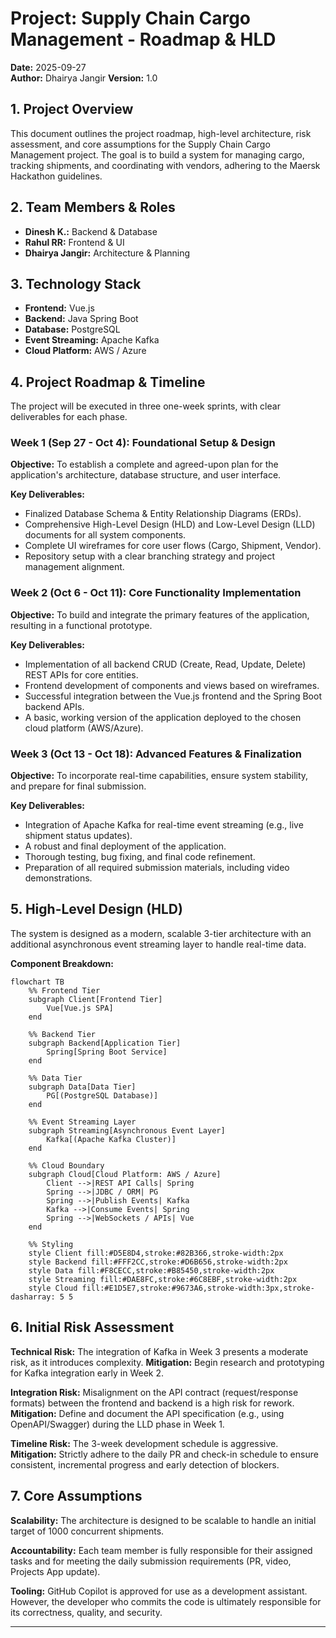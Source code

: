 # Project: Supply Chain Cargo Management - Roadmap & HLD
**Date:** 2025-09-27  
**Author:** Dhairya Jangir
**Version:** 1.0  

## 1. Project Overview
This document outlines the project roadmap, high-level architecture, risk assessment, and core assumptions for the Supply Chain Cargo Management project. The goal is to build a system for managing cargo, tracking shipments, and coordinating with vendors, adhering to the Maersk Hackathon guidelines.

## 2. Team Members & Roles
- **Dinesh K.:** Backend & Database  
- **Rahul RR:** Frontend & UI  
- **Dhairya Jangir:** Architecture & Planning  

## 3. Technology Stack
- **Frontend:** Vue.js  
- **Backend:** Java Spring Boot  
- **Database:** PostgreSQL  
- **Event Streaming:** Apache Kafka  
- **Cloud Platform:** AWS / Azure  

## 4. Project Roadmap & Timeline
The project will be executed in three one-week sprints, with clear deliverables for each phase.

### Week 1 (Sep 27 - Oct 4): Foundational Setup & Design
**Objective:** To establish a complete and agreed-upon plan for the application's architecture, database structure, and user interface.  

**Key Deliverables:**
- Finalized Database Schema & Entity Relationship Diagrams (ERDs).  
- Comprehensive High-Level Design (HLD) and Low-Level Design (LLD) documents for all system components.  
- Complete UI wireframes for core user flows (Cargo, Shipment, Vendor).  
- Repository setup with a clear branching strategy and project management alignment.  

### Week 2 (Oct 6 - Oct 11): Core Functionality Implementation
**Objective:** To build and integrate the primary features of the application, resulting in a functional prototype.  

**Key Deliverables:**
- Implementation of all backend CRUD (Create, Read, Update, Delete) REST APIs for core entities.  
- Frontend development of components and views based on wireframes.  
- Successful integration between the Vue.js frontend and the Spring Boot backend APIs.  
- A basic, working version of the application deployed to the chosen cloud platform (AWS/Azure).  

### Week 3 (Oct 13 - Oct 18): Advanced Features & Finalization
**Objective:** To incorporate real-time capabilities, ensure system stability, and prepare for final submission.  

**Key Deliverables:**
- Integration of Apache Kafka for real-time event streaming (e.g., live shipment status updates).  
- A robust and final deployment of the application.  
- Thorough testing, bug fixing, and final code refinement.  
- Preparation of all required submission materials, including video demonstrations.  

## 5. High-Level Design (HLD)
The system is designed as a modern, scalable 3-tier architecture with an additional asynchronous event streaming layer to handle real-time data.  

**Component Breakdown:**

```mermaid
flowchart TB
    %% Frontend Tier
    subgraph Client[Frontend Tier]
        Vue[Vue.js SPA]
    end

    %% Backend Tier
    subgraph Backend[Application Tier]
        Spring[Spring Boot Service]
    end

    %% Data Tier
    subgraph Data[Data Tier]
        PG[(PostgreSQL Database)]
    end

    %% Event Streaming Layer
    subgraph Streaming[Asynchronous Event Layer]
        Kafka[(Apache Kafka Cluster)]
    end

    %% Cloud Boundary
    subgraph Cloud[Cloud Platform: AWS / Azure]
        Client -->|REST API Calls| Spring
        Spring -->|JDBC / ORM| PG
        Spring -->|Publish Events| Kafka
        Kafka -->|Consume Events| Spring
        Spring -->|WebSockets / APIs| Vue
    end

    %% Styling
    style Client fill:#D5E8D4,stroke:#82B366,stroke-width:2px
    style Backend fill:#FFF2CC,stroke:#D6B656,stroke-width:2px
    style Data fill:#F8CECC,stroke:#B85450,stroke-width:2px
    style Streaming fill:#DAE8FC,stroke:#6C8EBF,stroke-width:2px
    style Cloud fill:#E1D5E7,stroke:#9673A6,stroke-width:3px,stroke-dasharray: 5 5

```


## 6. Initial Risk Assessment
**Technical Risk:** The integration of Kafka in Week 3 presents a moderate risk, as it introduces complexity.
**Mitigation:** Begin research and prototyping for Kafka integration early in Week 2.

**Integration Risk:** Misalignment on the API contract (request/response formats) between the frontend and backend is a high risk for rework.
**Mitigation:** Define and document the API specification (e.g., using OpenAPI/Swagger) during the LLD phase in Week 1.

**Timeline Risk:** The 3-week development schedule is aggressive.
**Mitigation:** Strictly adhere to the daily PR and check-in schedule to ensure consistent, incremental progress and early detection of blockers.

## 7. Core Assumptions
**Scalability:** The architecture is designed to be scalable to handle an initial target of 1000 concurrent shipments.

**Accountability:** Each team member is fully responsible for their assigned tasks and for meeting the daily submission requirements (PR, video, Projects App update).

**Tooling:** GitHub Copilot is approved for use as a development assistant. However, the developer who commits the code is ultimately responsible for its correctness, quality, and security.

****